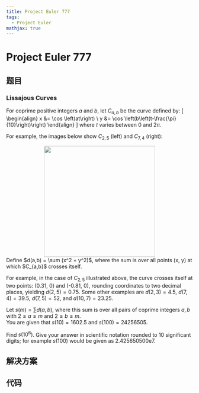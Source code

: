 ```yaml
---
title: Project Euler 777
tags:
  - Project Euler
mathjax: true
---
```

<escape><!-- more --></escape>
    
# Project Euler 777
## 题目
### Lissajous Curves

For coprime positive integers $a$ and $b$, let $C_{a,b}$ be the curve defined by:
\[
\begin{align}
x &amp;= \cos \left(at\right) \\
y &amp;= \cos \left(b\left(t-\frac{\pi}{10}\right)\right)
\end{align}
\]
where $t$ varies between 0 and $2\pi$.

For example, the images below show $C_{2,5}$ (left) and $C_{7,4}$ (right):
<div style="text-align:center;">
<img src="project/images/p777_lissajous-pair-25-74.png" class="dark_img" alt="" height="300" />
</div>
Define $d(a,b) = \sum (x^2 + y^2)$, where the sum is over all points (x, y) at which $C_{a,b}$ crosses itself.

For example, in the case of $C_{2,5}$ illustrated above, the curve crosses itself at two points: (0.31, 0) and (-0.81, 0), rounding coordinates to two decimal places, yielding $d(2, 5)=0.75$. Some other examples are $d(2,3)=4.5$, $d(7,4)=39.5$, <span style="white-space:nowrap;">$d(7,5)=52$,</span> and $d(10,7)=23.25$.

Let $s(m) = \sum d(a,b)$, where this sum is over all pairs of coprime integers $a,b$ with $2\le a\le m$ and $2\le b\le m$.<br />
You are given that $s(10) = 1602.5$ and $s(100) = 24256505$.

Find $s(10^6)$. Give your answer in scientific notation rounded to 10 significant digits; for example $s(100)$ would be given as 2.425650500e7.


## 解决方案


## 代码


